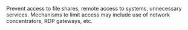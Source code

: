 Prevent access to file shares, remote access to systems, unnecessary services. Mechanisms to limit access may include use of network concentrators, RDP gateways, etc.